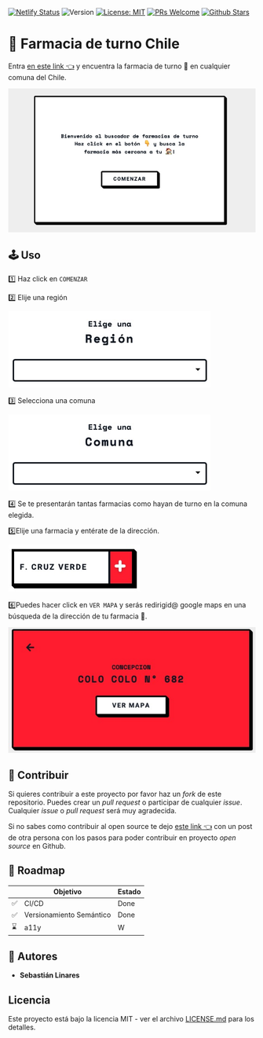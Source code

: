 [![Netlify Status](https://img.shields.io/netlify/77ad9108-250a-4ab8-a818-e5b06f2ffbc8)](https://app.netlify.com/sites/farmaciadeturnochile/deploys) ![Version](https://img.shields.io/github/v/tag/sebaLinares/farmacia-de-turno-chile) [![License: MIT](https://img.shields.io/badge/License-MIT-red.svg)](https://github.com/sebaLinares/farmacia-de-turno-chile/blob/master/LICENSE) [![PRs Welcome](https://img.shields.io/badge/PRs-welcome-brightgreen.svg)](https://github.com/sebaLinares/farmacia-de-turno-chile/pulls) [![Github Stars](https://img.shields.io/github/stars/sebaLinares/farmacia-de-turno-chile)](https://github.com/sebaLinares/farmacia-de-turno-react-chile/stargazers)

# 🚀 Farmacia de turno Chile

<!-- ![foto banner](https://raw.githubusercontent.com/sebaLinares/screenshots/master/farmacia-de-turno-chile/init-xl.jpg) -->

Entra [en este link 👈](https://farmaciadeturnochile.netlify.com/) y encuentra la farmacia de turno 💊 en cualquier comuna del Chile.

![foto-sm](https://raw.githubusercontent.com/sebaLinares/screenshots/master/farmacia-de-turno-chile/init-sm.jpg)

## 🕹 Uso

1️⃣ Haz click en `COMENZAR`

2️⃣ Elije una región

![foto-sm](https://raw.githubusercontent.com/sebaLinares/screenshots/master/farmacia-de-turno-chile/region.jpg)

3️⃣ Selecciona una comuna

![foto-sm](https://raw.githubusercontent.com/sebaLinares/screenshots/master/farmacia-de-turno-chile/comuna.jpg)

4️⃣ Se te presentarán tantas farmacias como hayan de turno en la comuna elegida.

5️⃣Elije una farmacia y entérate de la dirección.

![foto-sm](https://raw.githubusercontent.com/sebaLinares/screenshots/master/farmacia-de-turno-chile/farmacia-card.jpg)

6️⃣Puedes hacer click en `VER MAPA` y serás redirigid@ google maps en una búsqueda de la dirección de tu farmacia 📍.

![foto-sm](https://raw.githubusercontent.com/sebaLinares/screenshots/master/farmacia-de-turno-chile/farmacia.jpg)

## 🤝 Contribuir

Si quieres contribuir a este proyecto por favor haz un _fork_ de este repositorio. Puedes crear un _pull request_ o participar de cualquier _issue_. Cualquier _issue_ o _pull request_ será muy agradecida.

Si no sabes como contribuir al open source te dejo [este link 👈](https://codeburst.io/a-step-by-step-guide-to-making-your-first-github-contribution-5302260a2940) con un post de otra persona con los pasos para poder contribuir en proyecto _open source_ en Github.

## :car: Roadmap

| &nbsp;      | Objetivo                 | Estado |
| ----------- | ------------------------ | ------ |
| ✅          | CI/CD                    | Done   |
| ✅          | Versionamiento Semántico | Done   |
| :hourglass: | a11y                     | W      |

## 👀 Autores

- **Sebastián Linares**

## Licencia

Este proyecto está bajo la licencia MIT - ver el archivo [LICENSE.md](LICENSE.md) para los detalles.

